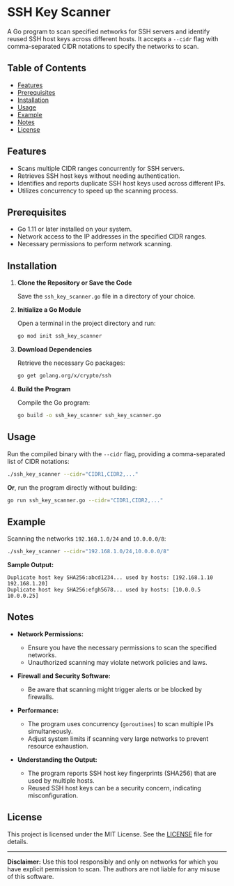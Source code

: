 # SSH Key Scanner

A Go program to scan specified networks for SSH servers and identify reused SSH host keys across different hosts. It accepts a `--cidr` flag with comma-separated CIDR notations to specify the networks to scan.

## Table of Contents

- [Features](#features)
- [Prerequisites](#prerequisites)
- [Installation](#installation)
- [Usage](#usage)
- [Example](#example)
- [Notes](#notes)
- [License](#license)

## Features

- Scans multiple CIDR ranges concurrently for SSH servers.
- Retrieves SSH host keys without needing authentication.
- Identifies and reports duplicate SSH host keys used across different IPs.
- Utilizes concurrency to speed up the scanning process.

## Prerequisites

- Go 1.11 or later installed on your system.
- Network access to the IP addresses in the specified CIDR ranges.
- Necessary permissions to perform network scanning.

## Installation

1. **Clone the Repository or Save the Code**

   Save the `ssh_key_scanner.go` file in a directory of your choice.

2. **Initialize a Go Module**

   Open a terminal in the project directory and run:

   ```bash
   go mod init ssh_key_scanner
   ```

3. **Download Dependencies**

   Retrieve the necessary Go packages:

   ```bash
   go get golang.org/x/crypto/ssh
   ```

4. **Build the Program**

   Compile the Go program:

   ```bash
   go build -o ssh_key_scanner ssh_key_scanner.go
   ```

## Usage

Run the compiled binary with the `--cidr` flag, providing a comma-separated list of CIDR notations:

```bash
./ssh_key_scanner --cidr="CIDR1,CIDR2,..."
```

**Or**, run the program directly without building:

```bash
go run ssh_key_scanner.go --cidr="CIDR1,CIDR2,..."
```

## Example

Scanning the networks `192.168.1.0/24` and `10.0.0.0/8`:

```bash
./ssh_key_scanner --cidr="192.168.1.0/24,10.0.0.0/8"
```

**Sample Output:**

```
Duplicate host key SHA256:abcd1234... used by hosts: [192.168.1.10 192.168.1.20]
Duplicate host key SHA256:efgh5678... used by hosts: [10.0.0.5 10.0.0.25]
```

## Notes

- **Network Permissions:**
  - Ensure you have the necessary permissions to scan the specified networks.
  - Unauthorized scanning may violate network policies and laws.

- **Firewall and Security Software:**
  - Be aware that scanning might trigger alerts or be blocked by firewalls.

- **Performance:**
  - The program uses concurrency (`goroutines`) to scan multiple IPs simultaneously.
  - Adjust system limits if scanning very large networks to prevent resource exhaustion.

- **Understanding the Output:**
  - The program reports SSH host key fingerprints (SHA256) that are used by multiple hosts.
  - Reused SSH host keys can be a security concern, indicating misconfiguration.

## License

This project is licensed under the MIT License. See the [LICENSE](LICENSE) file for details.

---

**Disclaimer:** Use this tool responsibly and only on networks for which you have explicit permission to scan. The authors are not liable for any misuse of this software.